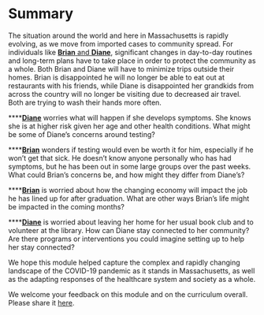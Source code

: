 # Summary

The situation around the world and here in Massachusetts is rapidly evolving, as we move from imported cases to community spread. For individuals like [**Brian** and **Diane**](https://curriculum.covidstudentresponse.org/curriculum-overview/cases), significant changes in day-to-day routines and long-term plans have to take place in order to protect the community as a whole. Both Brian and Diane will have to minimize trips outside their homes. Brian is disappointed he will no longer be able to eat out at restaurants with his friends, while Diane is disappointed her grandkids from across the country will no longer be visiting due to decreased air travel. Both are trying to wash their hands more often.

\*\*\*\*[**Diane**](https://curriculum.covidstudentresponse.org/curriculum-overview/cases) worries what will happen if she develops symptoms. She knows she is at higher risk given her age and other health conditions. What might be some of Diane’s concerns around testing?

\*\*\*\*[**Brian**](https://curriculum.covidstudentresponse.org/curriculum-overview/cases) wonders if testing would even be worth it for him, especially if he won’t get that sick. He doesn’t know anyone personally who has had symptoms, but he has been out in some large groups over the past weeks. What could Brian’s concerns be, and how might they differ from Diane’s?

\*\*\*\*[**Brian**](https://curriculum.covidstudentresponse.org/curriculum-overview/cases) is worried about how the changing economy will impact the job he has lined up for after graduation. What are other ways Brian’s life might be impacted in the coming months?

\*\*\*\*[**Diane**](https://curriculum.covidstudentresponse.org/curriculum-overview/cases) is worried about leaving her home for her usual book club and to volunteer at the library. How can Diane stay connected to her community? Are there programs or interventions you could imagine setting up to help her stay connected?

We hope this module helped capture the complex and rapidly changing landscape of the COVID-19 pandemic as it stands in Massachusetts, as well as the adapting responses of the healthcare system and society as a whole.

We welcome your feedback on this module and on the curriculum overall. Please share it [here](https://docs.google.com/forms/d/e/1FAIpQLSdZGYWkx5AVaYUIxCwvQmI75Vu6jVOHkinhDHr_XbrQq4WMTg/viewform).

